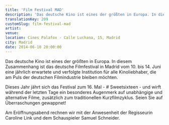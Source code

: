 ```yaml
---
title: 'Film Festival MAD'
description: 'Das deutsche Kino ist eines der größten in Europa. In diesem Zusammenhang ist das deutsche Filmfestival in Madrid vom 10. bis 14. Juni eine jährlich erwartete und verfolgte Institution für alle Kinoliebhaber, die am Puls der deutschen Filmindustrie bleiben möchten.'
translationKey: 209
customSlug: film-festival-mad
artist:
venue:
location: Cines Palafox - Calle Luchana, 15, Madrid
city: Madrid
date: 2014-06-10 20:00:00
---
```


Das deutsche Kino ist eines der größten in Europa. In diesem Zusammenhang ist das deutsche Filmfestival in Madrid vom 10. bis 14. Juni eine jährlich erwartete und verfolgte Institution für alle Kinoliebhaber, die am Puls der deutschen Filmindustrie bleiben möchten.

Dieses Jahr jährt sich das Festival zum 16. Mal - # Sweetsixteen - und wirft während der letzten Tage ein besonderes Augenmerk auf unabhängige und alternative Filme, zusätzlich zum traditionellen Kurzfilmzyklus. Seien Sie auf Überraschungen gewappnet!

Am Eröffnungsabend rechnen wir mit der Anwesenheit der Regisseurin Caroline Link und dem Schauspieler Samuel Schneider.
